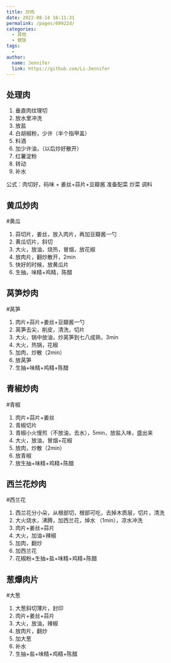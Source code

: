 ```yaml
---
title: 炒肉
date: 2022-08-14 16:11:31
permalink: /pages/69922d/
categories:
  - 其他
  - 做饭
tags:
  - 
author: 
  name: Jennifer
  link: https://github.com/Li-Jennifer
---
```

## 处理肉

1. 垂直肉纹理切
2. 放水里冲洗
3. 放盐
4. 白胡椒粉，少许（半个指甲盖）
5. 料酒
6. 加少许油，（以后炒好散开）
7. 红薯淀粉
8. 转动
9. 补水


公式：肉切好，码味 + 姜丝+蒜片+豆瓣酱
准备配菜
炒菜
调料


## 黄瓜炒肉
#黄瓜 
1. 蒜切片，姜丝，放入肉片，再加豆瓣酱一勺
3. 黄瓜切片，斜切
4. 大火，放油，烧热，冒烟，放花椒
5. 放肉片，翻炒散开，2min
6. 快好的时候，放黄瓜片
7. 生抽，味精+鸡精，陈醋


## 莴笋炒肉
#莴笋
1. 肉片+蒜片+姜丝+豆瓣酱一勺
2. 莴笋去尖，削皮，清洗，切片
3. 大火，锅中放油，炒莴笋到七八成熟，3min
4. 大火，热锅，花椒
5. 加肉，炒散（2min）
6. 放莴笋
7. 生抽+味精+鸡精+陈醋

## 青椒炒肉
#青椒 
1. 肉片+蒜片+姜丝
2. 青椒切片
3. 青椒小火慢煎（不放油，去水），5min，放盐入味，盛出来
4. 大火，放油，冒烟+花椒
5. 放肉，炒散（2min）
6. 放青椒
7. 放生抽+味精+鸡精+陈醋

## 西兰花炒肉
#西兰花
1. 西兰花分小朵，从根部切，根部可吃，去掉木质层，切片，清洗
2. 大火烧水，沸腾，加西兰花，焯水 （1min），凉水冲洗
3. 肉片+姜丝+蒜片
4. 大火，加油+辣椒
5. 加肉，翻炒
6. 加西兰花
7. 花椒粉+生抽+盐+味精+鸡精+陈醋

## 葱爆肉片
#大葱
1. 大葱斜切薄片，封印
2. 肉片+姜丝+蒜片
3. 大火，放油，辣椒
4. 放肉片，翻炒
5. 加大葱
6. 补水
7. 生抽+盐+味精+鸡精+陈醋